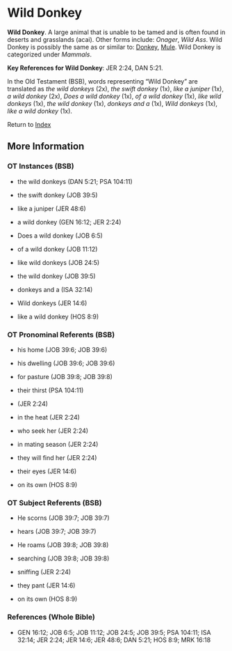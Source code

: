 # Wild Donkey
**Wild Donkey**. 
A large animal that is unable to be tamed and is often found in deserts and grasslands (acai). 
Other forms include: 
*Onager*, *Wild Ass*. 
Wild Donkey is possibly the same as or similar to: 
[Donkey](Donkey.md), [Mule](Mule.md). 
Wild Donkey is categorized under _Mammals_. 


**Key References for Wild Donkey**: 
JER 2:24, DAN 5:21. 


In the Old Testament (BSB), words representing “Wild Donkey” are translated as 
*the wild donkeys* (2x), *the swift donkey* (1x), *like a juniper* (1x), *a wild donkey* (2x), *Does a wild donkey* (1x), *of a wild donkey* (1x), *like wild donkeys* (1x), *the wild donkey* (1x), *donkeys and a* (1x), *Wild donkeys* (1x), *like a wild donkey* (1x). 




Return to [Index](00-Index.md)

## More Information

### OT Instances (BSB)

* the wild donkeys (DAN 5:21; PSA 104:11)

* the swift donkey (JOB 39:5)

* like a juniper (JER 48:6)

* a wild donkey (GEN 16:12; JER 2:24)

* Does a wild donkey (JOB 6:5)

* of a wild donkey (JOB 11:12)

* like wild donkeys (JOB 24:5)

* the wild donkey (JOB 39:5)

* donkeys and a (ISA 32:14)

* Wild donkeys (JER 14:6)

* like a wild donkey (HOS 8:9)



### OT Pronominal Referents (BSB)

* his home (JOB 39:6; JOB 39:6)

* his dwelling (JOB 39:6; JOB 39:6)

* for pasture (JOB 39:8; JOB 39:8)

* their thirst (PSA 104:11)

*  (JER 2:24)

* in the heat (JER 2:24)

* who seek her (JER 2:24)

* in mating season (JER 2:24)

* they will find her (JER 2:24)

* their eyes (JER 14:6)

* on its own (HOS 8:9)



### OT Subject Referents (BSB)

* He scorns (JOB 39:7; JOB 39:7)

* hears (JOB 39:7; JOB 39:7)

* He roams (JOB 39:8; JOB 39:8)

* searching (JOB 39:8; JOB 39:8)

* sniffing (JER 2:24)

* they pant (JER 14:6)

* on its own (HOS 8:9)



### References (Whole Bible)

* GEN 16:12; JOB 6:5; JOB 11:12; JOB 24:5; JOB 39:5; PSA 104:11; ISA 32:14; JER 2:24; JER 14:6; JER 48:6; DAN 5:21; HOS 8:9; MRK 16:18



